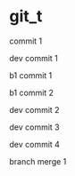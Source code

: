 # git_t
commit 1

dev commit 1

b1 commit 1

b1 commit 2

dev commit 2

dev commit 3

dev commit 4

branch merge 1